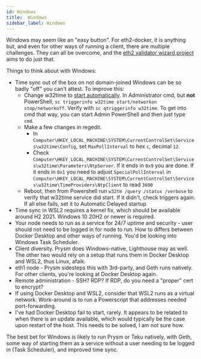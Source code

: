 ```yaml
---
id: Windows
title:  Windows
sidebar_label: Windows
---
```


Windows may seem like an "easy button". For eth2-docker, it is anything but, and even for
other ways of running a client, there are multiple challenges. They can all be overcome,
and the [eth2 validator wizard project](https://github.com/stake-house/eth2-validator-wizard) aims
to do just that.

Things to think about with Windows:

- Time sync out of the box on not domain-joined Windows can be so badly "off" you can't attest. To improve this:
  - Change w32time to [start automatically](https://docs.microsoft.com/en-us/troubleshoot/windows-client/identity/w32time-not-start-on-workgroup). In Administrator cmd, but **not** PowerShell, `sc triggerinfo w32time start/networkon stop/networkoff`. Verify with `sc qtriggerinfo w32time`. To get into cmd that way, you can start Admin PowerShell and then just type `cmd`.
  - Make a few changes in regedit. 
    - In `Computer\HKEY_LOCAL_MACHINE\SYSTEM\CurrentControlSet\Services\w32time\Config`, set `MaxPollInterval` to hex `c`, decimal `12`.
    - Check `Computer\HKEY_LOCAL_MACHINE\SYSTEM\CurrentControlSet\Services\w32time\Parameters\NtpServer`. If it ends in `0x9` you are done. If it ends in `0x1` you need to adjust `SpecialPollInterval` in `Computer\HKEY_LOCAL_MACHINE\SYSTEM\CurrentControlSet\Services\w32time\TimeProviders\NtpClient` to read `3600`
  - Reboot, then from Powershell run `w32tm /query /status /verbose` to verify that w32time service did start. If it didn't, check triggers again. If all else fails, set it to Automatic Delayed startup
- Time sync in WSL2 requires a kernel fix, which should be available around H2 2021. Windows 10 20H2 or newer is required.
- Your node needs to run as a service for 24/7 uptime and security - user should not need to be logged in for node to run. How to differs between Docker Desktop
  and other ways of running. You'd be looking into Windows Task Scheduler.
- Client diversity. Prysm does Windows-native, Lighthouse may as well. The other two would rely on a setup that runs them in Docker Desktop and WSL2,
  thus Linux, afaik.
- eth1 node - Prysm sidesteps this with 3rd-party, and Geth runs natively. For other clients, you're looking at Docker Desktop again.
- Remote administration - SSH? RDP? If RDP, do you need a "proper" cert to encrypt?
- If using Docker Desktop and WSL2, consider that WSL2 runs as a virtual network. Work-around is to run a Powerscript that addresses needed port-forwarding.
- I've had Docker Desktop fail to start, rarely. It appears to be related to when there is an update available, which would typically be the case
  upon restart of the host. This needs to be solved, I am not sure how.

The best bet for Windows is likely to run Prysm or Teku natively, with Geth, some way of starting them as a service without a user needing to be logged
in (Task Scheduler), and improved time sync.
